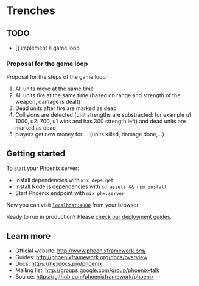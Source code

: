 # Trenches

## TODO

* [] implement a game loop


### Proposal for the game loop

Proposal for the steps of the game loop

1. All units move at the same time
2. All units fire at the same time (based on range and strength of the weapon, damage is dealt)
3. Dead units after fire are marked as dead
4. Collisions are detected (unit strengths are substracted: for example u1: 1000, u2: 700, u1 wins and has 300 strength left) and dead units are marked as dead
5. players get new money for ... (units killed, damage done,...)

## Getting started

To start your Phoenix server:

  * Install dependencies with `mix deps.get`
  * Install Node.js dependencies with `cd assets && npm install`
  * Start Phoenix endpoint with `mix phx.server`

Now you can visit [`localhost:4000`](http://localhost:4000) from your browser.

Ready to run in production? Please [check our deployment guides](http://www.phoenixframework.org/docs/deployment).

## Learn more

  * Official website: http://www.phoenixframework.org/
  * Guides: http://phoenixframework.org/docs/overview
  * Docs: https://hexdocs.pm/phoenix
  * Mailing list: http://groups.google.com/group/phoenix-talk
  * Source: https://github.com/phoenixframework/phoenix

